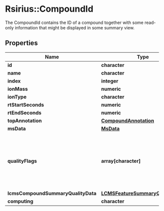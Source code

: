 # Rsirius::CompoundId

The CompoundId contains the ID of a compound together with some read-only information that might be displayed in  some summary view.

## Properties
Name | Type | Description | Notes
------------ | ------------- | ------------- | -------------
**id** | **character** |  | [optional] 
**name** | **character** |  | [optional] 
**index** | **integer** |  | [optional] 
**ionMass** | **numeric** |  | [optional] 
**ionType** | **character** |  | [optional] 
**rtStartSeconds** | **numeric** |  | [optional] 
**rtEndSeconds** | **numeric** |  | [optional] 
**topAnnotation** | [**CompoundAnnotation**](CompoundAnnotation.md) |  | [optional] 
**msData** | [**MsData**](MsData.md) |  | [optional] 
**qualityFlags** | **array[character]** | Contains all pre-computation quality information that belong to  this compound, such as information about the quality of the peak shape, MS2 spectrum etc.,  see ({@link CompoundQuality.CompoundQualityFlag CompoundQuality.CompoundQualityFlag})  &lt;p&gt;  Each Compound has a Set of Quality assessment flags. | [optional] [Enum: ] 
**lcmsCompoundSummaryQualityData** | [**LCMSFeatureSummaryQualityData**](LCMSFeatureSummaryQualityData.md) |  | [optional] 
**computing** | **character** |  | [optional] 


